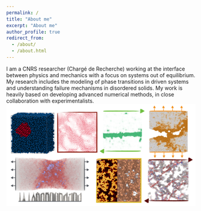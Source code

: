 ```yaml
---
permalink: /
title: "About me"
excerpt: "About me"
author_profile: true
redirect_from: 
  - /about/
  - /about.html
---
```



I am a CNRS researcher (Chargé de Recherche) working at the interface between physics and mechanics with a focus on systems out of equilibrium. My research includes the modeling of phase transitions in driven systems and understanding failure mechanisms in disordered solids. My work is heavily based on developing advanced numerical methods, in close collaboration with experimentalists. 
<br/>
<img src="/images/overview-min.png" width="994" height="271">
<br/>

